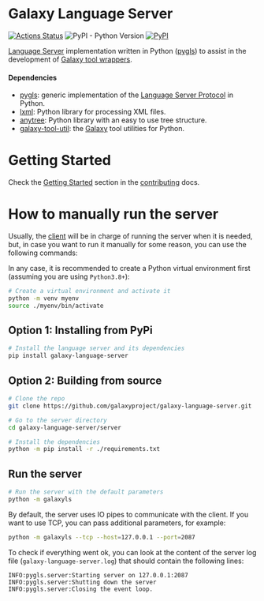 # Galaxy Language Server

[![Actions Status](https://github.com/davelopez/galaxy-language-server/workflows/Language%20Server%20CI/badge.svg)](https://github.com/davelopez/galaxy-language-server/actions)
![PyPI - Python Version](https://img.shields.io/pypi/pyversions/galaxy-language-server)
[![PyPI](https://img.shields.io/pypi/v/galaxy-language-server?color=green)](https://pypi.org/project/galaxy-language-server/)

[Language Server](https://microsoft.github.io/language-server-protocol/) implementation written in Python ([pygls](https://github.com/openlawlibrary/pygls)) to assist in the development of [Galaxy tool wrappers](https://docs.galaxyproject.org/en/latest/dev/schema.html).

#### Dependencies

- [pygls](https://github.com/openlawlibrary/pygls): generic implementation of the [Language Server Protocol](https://microsoft.github.io/language-server-protocol/specification) in Python.
- [lxml](https://lxml.de/index.html): Python library for processing XML files.
- [anytree](https://github.com/c0fec0de/anytree): Python library with an easy to use tree structure.
- [galaxy-tool-util](https://pypi.org/project/galaxy-tool-util/): the [Galaxy](https://galaxyproject.org/) tool utilities for Python.

# Getting Started

Check the [Getting Started](https://github.com/galaxyproject/galaxy-language-server/blob/master/docs/CONTRIBUTING.md#getting-started) section in the [contributing](https://github.com/galaxyproject/galaxy-language-server/blob/master/docs/CONTRIBUTING.md) docs.

# How to manually run the server

Usually, the [client](https://github.com/galaxyproject/galaxy-language-server/tree/master/client) will be in charge of running the server when it is needed, but, in case you want to run it manually for some reason, you can use the following commands:

In any case, it is recommended to create a Python virtual environment first (assuming you are using `Python3.8+`):

```sh
# Create a virtual environment and activate it
python -m venv myenv
source ./myenv/bin/activate
```

## Option 1: Installing from PyPi

```sh
# Install the language server and its dependencies
pip install galaxy-language-server
```

## Option 2: Building from source

```sh
# Clone the repo
git clone https://github.com/galaxyproject/galaxy-language-server.git

# Go to the server directory
cd galaxy-language-server/server

# Install the dependencies
python -m pip install -r ./requirements.txt
```

## Run the server

```sh
# Run the server with the default parameters
python -m galaxyls
```

By default, the server uses IO pipes to communicate with the client. If you want to use TCP, you can pass additional parameters, for example:

```sh
python -m galaxyls --tcp --host=127.0.0.1 --port=2087
```

To check if everything went ok, you can look at the content of the server log file (`galaxy-language-server.log`) that should contain the following lines:

```
INFO:pygls.server:Starting server on 127.0.0.1:2087
INFO:pygls.server:Shutting down the server
INFO:pygls.server:Closing the event loop.
```
